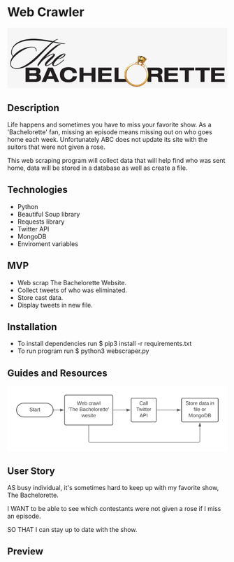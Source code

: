# Web Crawler

![TheBacheloretteLogo](/img/thebach.png)

## Description

Life happens and sometimes you have to miss your favorite show. As a 'Bachelorette' fan, missing an episode means missing out on who goes home each week. Unfortunately ABC does not update its site with the suitors that were not given a rose.

This web scraping program will collect data that will help find who was sent home, data will be stored in a database as well as create a file.

## Technologies

- Python
- Beautiful Soup library
- Requests library
- Twitter API
- MongoDB
- Enviroment variables

## MVP

- Web scrap The Bachelorette Website.
- Collect tweets of who was eliminated.
- Store cast data.
- Display tweets in new file.

## Installation

- To install dependencies run $ pip3 install -r requirements.txt
- To run program run $ python3 webscraper.py

## Guides and Resources

![workflow](/img/The-Bachelorette-Report.png)

## User Story

AS busy individual, it's sometimes hard to keep up with my favorite show, The Bachelorette.

I WANT to be able to see which contestants were not given a rose if I miss an episode.

SO THAT I can stay up to date with the show.

## Preview
